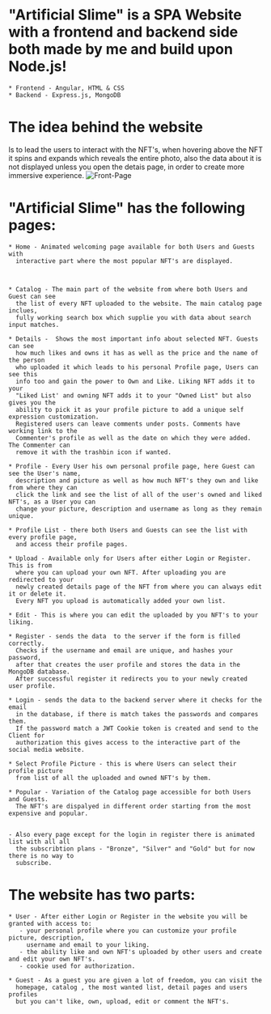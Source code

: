# "Artificial Slime" is a SPA Website with a frontend and backend side both made by me and build upon Node.js!

    * Frontend - Angular, HTML & CSS
    * Backend - Express.js, MongoDB
    
# The idea behind the website

Is to lead the users to interact with the NFT's,
when hovering above the NFT it spins and expands which reveals the entire photo,
also the data about it is not displayed unless you open the detais page, in order
to create more immersive experience.
![Front-Page](https://user-images.githubusercontent.com/98179343/216161956-c5f8b56c-26b8-4407-9bb0-c65daa2da8f7.png)
# "Artificial Slime" has the following pages: 

    * Home - Animated welcoming page available for both Users and Guests with
      interactive part where the most popular NFT's are displayed.
      
      
    
    * Catalog - The main part of the website from where both Users and Guest can see
      the list of every NFT uploaded to the website. The main catalog page inclues,
      fully working search box which supplie you with data about search input matches.
    
    * Details -  Shows the most important info about selected NFT. Guests can see
      how much likes and owns it has as well as the price and the name of the person
      who uploaded it which leads to his personal Profile page, Users can see this
      info too and gain the power to Own and Like. Liking NFT adds it to your 
      "Liked List' and owning NFT adds it to your "Owned List" but also gives you the
      ability to pick it as your profile picture to add a unique self expression customization.
      Registered users can leave comments under posts. Comments have working link to the
      Commenter's profile as well as the date on which they were added. The Commenter can
      remove it with the trashbin icon if wanted.
    
    * Profile - Every User his own personal profile page, here Guest can see the User's name, 
      description and picture as well as how much NFT's they own and like from where they can
      click the link and see the list of all of the user's owned and liked NFT's, as a User you can 
      change your picture, description and username as long as they remain unique.
    
    * Profile List - there both Users and Guests can see the list with every profile page,
      and access their profile pages.
    
    * Upload - Available only for Users after either Login or Register. This is from 
      where you can upload your own NFT. After uploading you are redirected to your 
      newly created details page of the NFT from where you can always edit it or delete it. 
      Every NFT you upload is automatically added your own list.
    
    * Edit - This is where you can edit the uploaded by you NFT's to your liking.
    
    * Register - sends the data  to the server if the form is filled correctly.
      Checks if the username and email are unique, and hashes your password,
      after that creates the user profile and stores the data in the MongoDB database.
      After successful register it redirects you to your newly created user profile. 
    
    * Login - sends the data to the backend server where it checks for the email 
      in the database, if there is match takes the passwords and compares them. 
      If the password match a JWT Cookie token is created and send to the Client for 
      authorization this gives access to the interactive part of the social media website.
    
    * Select Profile Picture - this is where Users can select their profile picture 
      from list of all the uploaded and owned NFT's by them.
    
    * Popular - Variation of the Catalog page accessible for both Users and Guests.
      The NFT's are dispalyed in different order starting from the most expensive and popular.
    
    
    - Also every page except for the login in register there is animated list with all all
      the subscribtion plans - "Bronze", "Silver" and "Gold" but for now there is no way to
      subscribe.
    
# The website has two parts:

    * User - After either Login or Register in the website you will be granted with access to:
       - your personal profile where you can customize your profile picture, description,
         username and email to your liking.
       - the ability like and own NFT's uploaded by other users and create and edit your own NFT's.
       - cookie used for authorization.

    * Guest - As a guest you are given a lot of freedom, you can visit the 
      homepage, catalog , the most wanted list, detail pages and users profiles
      but you can't like, own, upload, edit or comment the NFT's.
